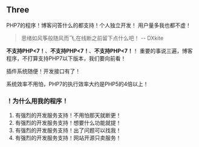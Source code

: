 ## Three
PHP7的程序！博客问答什么的都支持！个人独立开发！ 用户量多我也都不虚！

> 思绪如风筝般随风而飞,在线断之前留下点什么吧！
>                 -- DXkite

**不支持PHP<7！**、**不支持PHP<7！**、**不支持PHP<7！**！
重要的事说三遍，博客程序，不打算支持PHP7以下版本，我们要向前看！

插件系统随便！开发接口有了！

系统效率不用怕，PHP7的执行效率大约是PHP5的4倍以上！

### ！为什么用我的程序！
1. 有强烈的开发服务支持！不用怕那天就断更！
2. 有强烈的开发服务支持！想要什么功能就提！
3. 有强烈的开发服务支持！出了问题可以找我！
4. 有强烈的开发服务支持！网站开源只卖服务！